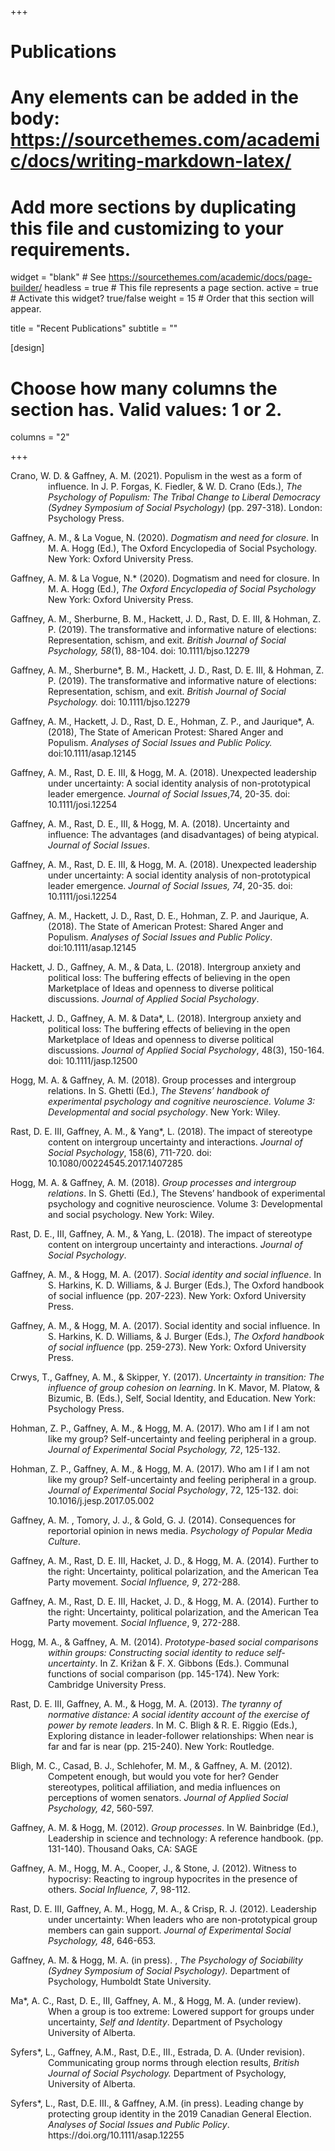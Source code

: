 +++
# Publications
# Any elements can be added in the body: https://sourcethemes.com/academic/docs/writing-markdown-latex/
# Add more sections by duplicating this file and customizing to your requirements.

widget = "blank"  # See https://sourcethemes.com/academic/docs/page-builder/
headless = true  # This file represents a page section.
active = true  # Activate this widget? true/false
weight = 15  # Order that this section will appear.

title = "Recent Publications"
subtitle = ""

[design]
  # Choose how many columns the section has. Valid values: 1 or 2.
  columns = "2"

+++
<p style="margin-left: 60px; text-indent: -60px;">Crano, W. D. & Gaffney, A. M. (2021). Populism in the west as a form of influence. In J. P. Forgas, K. Fiedler, & W. D. Crano (Eds.), <i>The Psychology of Populism: The Tribal Change to Liberal Democracy (Sydney Symposium of Social Psychology)</i> (pp. 297-318). London: Psychology Press. </p>

<p style="margin-left: 60px; text-indent: -60px;">Gaffney, A. M., & La Vogue, N. (2020). <i>Dogmatism and need for closure</i>. In M. A. Hogg (Ed.), The Oxford Encyclopedia of Social Psychology.  New York: Oxford University Press.</p> 

<p style="margin-left: 60px; text-indent: -60px;">Gaffney, A. M. & La Vogue, N.* (2020). Dogmatism and need for closure. In M. A. Hogg (Ed.), <i>The Oxford Encyclopedia of Social Psychology </i> New York: Oxford University Press. </p>

<p style="margin-left: 60px; text-indent: -60px;">Gaffney, A. M., Sherburne, B. M., Hackett, J. D., Rast, D. E. III, & Hohman, Z. P. (2019). The transformative and informative nature of elections: Representation, schism, and exit. <i>British Journal of Social Psychology, 58</i>(1), 88-104. doi: 10.1111/bjso.12279</p>

<p style="margin-left: 60px; text-indent: -60px;">Gaffney, A. M., Sherburne*, B. M., Hackett, J. D., Rast, D. E. III, & Hohman, Z. P. (2019). The transformative and informative nature of elections: Representation, schism, and exit. <i> British Journal of Social Psychology. </i>doi: 10.1111/bjso.12279</p>

<p style="margin-left: 60px; text-indent: -60px;">Gaffney, A. M., Hackett, J. D., Rast, D. E., Hohman, Z. P., and Jaurique*, A. (2018), The State of American Protest: Shared Anger and Populism. <i>Analyses of Social Issues and Public Policy.</i> doi:10.1111/asap.12145</p>

<p style="margin-left: 60px; text-indent: -60px;">Gaffney, A. M., Rast, D. E. III, & Hogg, M. A. (2018). Unexpected leadership under uncertainty: A social identity analysis of non-prototypical leader emergence.<i> Journal of Social Issues</i>,74, 20-35. doi: 10.1111/josi.12254</p>

<p style="margin-left: 60px; text-indent: -60px;">Gaffney, A. M., Rast, D. E., III, & Hogg, M. A. (2018). Uncertainty and influence: The advantages (and disadvantages) of being atypical. <i>Journal of Social Issues</i>.</p>

<p style="margin-left: 60px; text-indent: -60px;">Gaffney, A. M., Rast, D. E. III, & Hogg, M. A. (2018). Unexpected leadership under uncertainty: A social identity analysis of non-prototypical leader emergence. <i>Journal of Social Issues, 74</i>, 20-35. doi: 10.1111/josi.12254</p>

<p style="margin-left: 60px; text-indent: -60px;">Gaffney, A. M., Hackett, J. D., Rast, D. E., Hohman, Z. P. and Jaurique, A. (2018). The State of American Protest: Shared Anger and Populism. <i>Analyses of Social Issues and Public Policy</i>. doi:10.1111/asap.12145</p>

<p style="margin-left: 60px; text-indent: -60px;">Hackett, J. D., Gaffney, A. M., & Data, L. (2018). Intergroup anxiety and political loss: The buffering effects of believing in the open Marketplace of Ideas and openness to diverse political discussions. <i>Journal of Applied Social Psychology</i>.</p>

<p style="margin-left: 60px; text-indent: -60px;">Hackett, J. D., Gaffney, A. M. & Data*, L. (2018). Intergroup anxiety and political loss: The buffering effects of believing in the open Marketplace of Ideas and openness to diverse political discussions.<i> Journal of Applied Social Psychology</i>, 48(3), 150-164. doi: 10.1111/jasp.12500</p>

<p style="margin-left: 60px; text-indent: -60px;">Hogg, M. A. & Gaffney, A. M.  (2018). Group processes and intergroup relations. In S. Ghetti (Ed.), <i>The Stevens’ handbook of experimental psychology and cognitive neuroscience. Volume 3: Developmental and social psychology</i>. New York: Wiley.</p>

<p style="margin-left: 60px; text-indent: -60px;">Rast, D. E. III, Gaffney, A. M., & Yang*, L. (2018). The impact of stereotype content on intergroup uncertainty and interactions. <i>Journal of Social Psychology</i>, 158(6), 711-720. doi: 10.1080/00224545.2017.1407285</p>

<p style="margin-left: 60px; text-indent: -60px;">Hogg, M. A. & Gaffney, A. M. (2018). <i>Group processes and intergroup relations</i>. In S. Ghetti (Ed.), The Stevens’ handbook of experimental psychology and cognitive neuroscience. Volume 3: Developmental and social psychology. New York: Wiley.</p>

<p style="margin-left: 60px; text-indent: -60px;">Rast, D. E., III, Gaffney, A. M., & Yang, L. (2018). The impact of stereotype content on intergroup uncertainty and interactions. <i>Journal of Social Psychology</i>.</p>

<p style="margin-left: 60px; text-indent: -60px;">Gaffney, A. M., & Hogg, M. A. (2017). <i>Social identity and social influence</i>. In S. Harkins, K. D. Williams, & J. Burger (Eds.), The Oxford handbook of social influence (pp. 207-223). New York: Oxford University Press.</p> 

<p style="margin-left: 60px; text-indent: -60px;">Gaffney, A. M., & Hogg, M. A. (2017). Social identity and social influence. In S. Harkins, K. D. Williams, & J. Burger (Eds.), <i>The Oxford handbook of social influence</i> (pp. 259-273). New York: Oxford University Press. </p>

<p style="margin-left: 60px; text-indent: -60px;">Crwys, T., Gaffney, A. M., & Skipper, Y. (2017). <i>Uncertainty in transition: The influence of group cohesion on learning</i>. In K. Mavor, M. Platow, & Bizumic, B. (Eds.), Self, Social Identity, and Education. New York: Psychology Press.</p>

<p style="margin-left: 60px; text-indent: -60px;">Hohman, Z. P., Gaffney, A. M., & Hogg, M. A. (2017). Who am I if I am not like my group? Self-uncertainty and feeling peripheral in a group. <i>Journal of Experimental Social Psychology, 72</i>, 125-132.</p>

<p style="margin-left: 60px; text-indent: -60px;">Hohman, Z. P., Gaffney, A. M., & Hogg, M. A. (2017). Who am I if I am not like my group? Self-uncertainty and feeling peripheral in a group.<i> Journal of Experimental Social Psychology</i>, 72, 125-132. doi: 10.1016/j.jesp.2017.05.002</p>

<p style="margin-left: 60px; text-indent: -60px;">Gaffney, A. M. , Tomory, J. J., & Gold, G. J. (2014). Consequences for reportorial opinion in news media. <i>Psychology of Popular Media Culture</i>.</p>

<p style="margin-left: 60px; text-indent: -60px;">Gaffney, A. M., Rast, D. E. III, Hacket, J. D., & Hogg, M. A. (2014). Further to the right: Uncertainty, political polarization, and the American Tea Party movement. <i>Social Influence, 9</i>, 272-288.</p>

<p style="margin-left: 60px; text-indent: -60px;">Gaffney, A. M., Rast, D. E. III, Hacket, J. D., & Hogg, M. A. (2014).  Further to the right: Uncertainty, political polarization, and the American Tea Party movement.<i> Social Influence</i>, 9, 272-288.</p>

<p style="margin-left: 60px; text-indent: -60px;">Hogg, M. A., & Gaffney, A. M. (2014). <i>Prototype-based social comparisons within groups: Constructing social identity to reduce self-uncertainty</i>. In Z. Križan & F. X. Gibbons (Eds.). Communal functions of social comparison (pp. 145-174). New York: Cambridge University Press.</p>

<p style="margin-left: 60px; text-indent: -60px;">Rast, D. E. III, Gaffney, A. M., & Hogg, M. A. (2013). <i>The tyranny of normative distance: A social identity account of the exercise of power by remote leaders</i>. In M. C. Bligh & R. E. Riggio (Eds.), Exploring distance in leader-follower relationships: When near is far and far is near (pp. 215-240). New York: Routledge.</p>

<p style="margin-left: 60px; text-indent: -60px;">Bligh, M. C., Casad, B. J., Schlehofer, M. M., & Gaffney, A. M. (2012). Competent enough, but would you vote for her? Gender stereotypes, political affiliation, and media influences on perceptions of women senators.  <i>Journal of Applied Social Psychology, 42</i>, 560-597.</p>

<p style="margin-left: 60px; text-indent: -60px;">Gaffney, A. M. & Hogg, M. (2012). <i>Group processes</i>. In W. Bainbridge (Ed.), Leadership in science and technology: A reference handbook. (pp. 131-140). Thousand Oaks, CA: SAGE</p>

<p style="margin-left: 60px; text-indent: -60px;">Gaffney, A. M., Hogg, M. A., Cooper, J., & Stone, J. (2012). Witness to hypocrisy: Reacting to ingroup hypocrites in the presence of others. <i>Social Influence, 7</i>, 98-112.</p>

<p style="margin-left: 60px; text-indent: -60px;">Rast, D. E. III, Gaffney, A. M., Hogg, M. A., & Crisp, R. J. (2012). Leadership under uncertainty: When leaders who are non-prototypical group members can gain support. <i>Journal of Experimental Social Psychology, 48</i>, 646-653.</p>

<p style="margin-left: 60px; text-indent: -60px;">Gaffney, A. M. & Hogg, M. A. (in press). , <i>The Psychology of Sociability (Sydney Symposium of Social Psychology). </i>Department of Psychology, Humboldt State University.</p>

<p style="margin-left: 60px; text-indent: -60px;">Ma*, A. C., Rast, D. E., III, Gaffney, A. M., & Hogg, M. A. (under review). When a group is too extreme: Lowered support for groups under uncertainty,<i> Self and Identity</i>. Department of Psychology University of Alberta.</p>

<p style="margin-left: 60px; text-indent: -60px;">Syfers*, L., Gaffney, A.M., Rast, D.E., III., Estrada, D. A. (Under revision). Communicating group norms through election results, <i>British Journal of Social Psychology.</i> Department of Psychology, University of Alberta. </p>

<p style="margin-left: 60px; text-indent: -60px;">Syfers*, L., Rast, D.E. III., & Gaffney, A.M. (in press). Leading change by protecting group identity in the 2019 Canadian General Election. <i>Analyses of Social Issues and Public Policy</i>. https://doi.org/10.1111/asap.12255</p>



